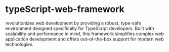 # typeScript-web-framework
revolutionizes web development by providing a robust, type-safe environment designed specifically for TypeScript developers. Built with scalability and performance in mind, this framework simplifies complex web application development and offers out-of-the-box support for modern web technologies.
